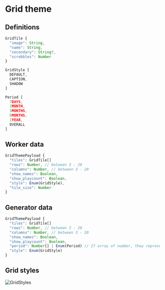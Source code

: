 # Grid theme

## Definitions

```ts
GridTile {
  "image": String,
  "name": String,
  "secondary": String?,
  "scrobbles": Number
}

GridStyle [
  DEFAULT,
  CAPTION,
  SHADOW
]

Period [
  7DAYS,
  1MONTH,
  3MONTHS,
  6MONTHS,
  1YEAR,
  OVERALL
]
```

## Worker data

```ts
GridThemePayload {
  "tiles": GridTile[]
  "rows": Number, // between 3 - 20
  "columns": Number, // between 3 - 20
  "show_names": Boolean,
  "show_playcount": Boolean,
  "style": Enum(GridStyle),
  "tile_size": Number
}
```

## Generator data

```ts
GridThemePayload {
  "tiles": GridTile[]
  "rows": Number, // between 3 - 20
  "columns": Number, // between 3 - 20
  "show_names": Boolean,
  "show_playcount": Boolean,
  "period": Number[] | Enum(Period) // If array of number, they represent a period of two timestamps
  "style": Enum(GridStyle)
}
```


## Grid styles
![GridStyles](https://i.imgur.com/B5mBxrB.jpg)
